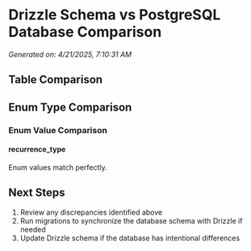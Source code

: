 # Drizzle Schema vs PostgreSQL Database Comparison

*Generated on: 4/21/2025, 7:10:31 AM*

## Table Comparison

## Enum Type Comparison

### Enum Value Comparison

#### recurrence_type

Enum values match perfectly.

## Next Steps

1. Review any discrepancies identified above
2. Run migrations to synchronize the database schema with Drizzle if needed
3. Update Drizzle schema if the database has intentional differences
